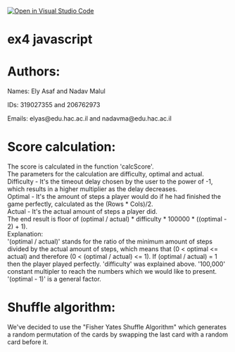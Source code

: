 [![Open in Visual Studio Code](https://classroom.github.com/assets/open-in-vscode-c66648af7eb3fe8bc4f294546bfd86ef473780cde1dea487d3c4ff354943c9ae.svg)](https://classroom.github.com/online_ide?assignment_repo_id=9509167&assignment_repo_type=AssignmentRepo)
# ex4 javascript

# Authors:
<p>Names: Ely Asaf and Nadav Malul</p>
<p>IDs: 319027355 and 206762973</p>
<p>Emails: elyas@edu.hac.ac.il and nadavma@edu.hac.ac.il</p>

# Score calculation:
<p> The score is calculated in the function 'calcScore'. <br>
The parameters for the calculation are difficulty, optimal and actual. <br>
Difficulty - It's the timeout delay chosen by the user to the power of -1, which results in a higher multiplier as the delay decreases. <br>
Optimal - It's the amount of steps a player would do if he had finished the game perfectly, calculated as the (Rows * Cols)/2. <br>
Actual - It's the actual amount of steps a player did. <br>
The end result is floor of (optimal / actual) * difficulty * 100000 * ((optimal - 2) + 1).<br>
Explanation: <br>
'(optimal / actual)' stands for the ratio of the minimum amount of steps divided by the actual amount of steps, which means that (0 < optimal <= actual) and therefore (0 < (optimal / actual) <= 1). If (optimal / actual) = 1 then the player played perfectly.
'difficulty' was explained above.
'100,000' constant multipler to reach the numbers which we would like to present.
'(optimal - 1)' is a general factor.</p>

# Shuffle algorithm:
<p> We've decided to use the "Fisher Yates Shuffle Algorithm" which generates a random permutation of the cards by swapping the last card with a random card before it. </p>